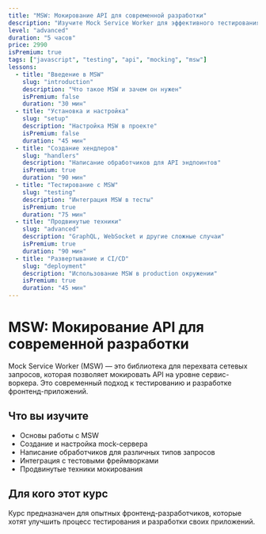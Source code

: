 ```yaml
---
title: "MSW: Мокирование API для современной разработки"
description: "Изучите Mock Service Worker для эффективного тестирования и разработки фронтенд-приложений без зависимости от бэкенда."
level: "advanced"
duration: "5 часов"
price: 2990
isPremium: true
tags: ["javascript", "testing", "api", "mocking", "msw"]
lessons:
  - title: "Введение в MSW"
    slug: "introduction"
    description: "Что такое MSW и зачем он нужен"
    isPremium: false
    duration: "30 мин"
  - title: "Установка и настройка"
    slug: "setup"
    description: "Настройка MSW в проекте"
    isPremium: false
    duration: "45 мин"
  - title: "Создание хендлеров"
    slug: "handlers"
    description: "Написание обработчиков для API эндпоинтов"
    isPremium: true
    duration: "90 мин"
  - title: "Тестирование с MSW"
    slug: "testing"
    description: "Интеграция MSW в тесты"
    isPremium: true
    duration: "75 мин"
  - title: "Продвинутые техники"
    slug: "advanced"
    description: "GraphQL, WebSocket и другие сложные случаи"
    isPremium: true
    duration: "90 мин"
  - title: "Развертывание и CI/CD"
    slug: "deployment"
    description: "Использование MSW в production окружении"
    isPremium: true
    duration: "45 мин"
---
```


# MSW: Мокирование API для современной разработки

Mock Service Worker (MSW) — это библиотека для перехвата сетевых запросов, которая позволяет мокировать API на уровне сервис-воркера. Это современный подход к тестированию и разработке фронтенд-приложений.

## Что вы изучите

- Основы работы с MSW
- Создание и настройка mock-сервера
- Написание обработчиков для различных типов запросов
- Интеграция с тестовыми фреймворками
- Продвинутые техники мокирования

## Для кого этот курс

Курс предназначен для опытных фронтенд-разработчиков, которые хотят улучшить процесс тестирования и разработки своих приложений. 